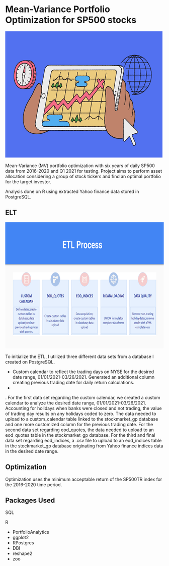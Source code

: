 # Mean-Variance Portfolio Optimization for SP500 stocks
<img src="Screenshots/stocks_image.png" width="500" height="400" />

Mean-Variance (MV) portfolio optimization with six years of daily SP500 data from 2016-2020 and Q1 2021 for testing. Project aims to perform asset allocation considering a group of stock tickers and find an optimal portfolio for the target investor.

Analysis done on R using extracted Yahoo finance data stored in PostgreSQL.

## ELT

<img src="Screenshots/etl_process.png" width="800" height="400" />

To initialize the ETL, I utilized three different data sets from a database I created on PostgreSQL. 
- Custom calendar to reflect the trading days on NYSE for the desired date range, 01/01/2021-03/26/2021. Generated an additional column creating previous trading date for daily return calculations.
- 
. For the first data set regarding the custom calendar, we created a custom calendar to analyze the desired date range, 01/01/2021-03/26/2021. Accounting for holidays when banks were closed and not trading, the value of trading day results on any holidays coded to zero. The data needed to upload to a custom_calendar table linked to the stockmarket_gp database and one more customized column for the previous trading date. For the second data set regarding eod_quotes, the data needed to upload to an eod_quotes table in the stockmarket_gp database. For the third and final data set regarding eod_indices, a .csv file to upload to an eod_indices table in the stockmarket_gp database originating from Yahoo finance indices data in the desired date range.

## Optimization 
Optimization uses the minimum acceptable return of the SP500TR index for the 2016-2020 time period. 






## Packages Used
SQL

R
- PortfolioAnalytics
- ggplot2
- RPostgres
- DBI
- reshape2
- zoo
